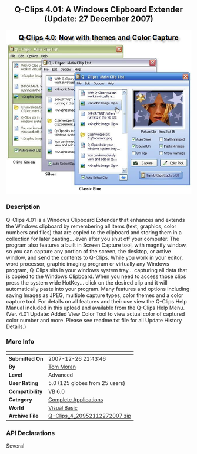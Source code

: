 ﻿<div align="center">

## Q\-Clips 4\.01: A Windows Clipboard Extender \(Update: 27 December 2007\)

<img src="PIC20071215938175165.jpg">
</div>

### Description

Q-Clips 4.01 is a Windows Clipboard Extender that enhances and extends the Windows clipboard by remembering all items (text, graphics, color numbers and files) that are copied to the clipboard and storing them in a collection for later pasting... even after you shut off your computer. The program also features a built in Screen Capture tool, with magnify window, so you can capture any portion of the screen, the desktop, or active window, and send the contents to Q-Clips. While you work in your editor, word processor, graphic imaging program or virtually any Windows program, Q-Clips sits in your windows system tray... capturing all data that is copied to the Windows Clipboard. When you need to access those clips press the system wide HotKey... click on the desired clip and it will automatically paste into your program. Many features and options including saving Images as JPEG, multiple capture types, color themes and a color capture tool. For details on all features and their use view the Q-Clips Help Manual included in this upload and available from the Q-Clips Help Menu. (Ver. 4.01 Update: Added View Color Tool to view actual color of captured color number and more. Please see readme.txt file for all Update History Details.)
 
### More Info
 


<span>             |<span>
---                |---
**Submitted On**   |2007-12-26 21:43:46
**By**             |[Tom Moran](https://github.com/Planet-Source-Code/PSCIndex/blob/master/ByAuthor/tom-moran.md)
**Level**          |Advanced
**User Rating**    |5.0 (125 globes from 25 users)
**Compatibility**  |VB 6\.0
**Category**       |[Complete Applications](https://github.com/Planet-Source-Code/PSCIndex/blob/master/ByCategory/complete-applications__1-27.md)
**World**          |[Visual Basic](https://github.com/Planet-Source-Code/PSCIndex/blob/master/ByWorld/visual-basic.md)
**Archive File**   |[Q\-Clips\_4\_20952112272007\.zip](https://github.com/Planet-Source-Code/tom-moran-q-clips-4-01-a-windows-clipboard-extender-update-27-december-2007__1-69399/archive/master.zip)

### API Declarations

Several





